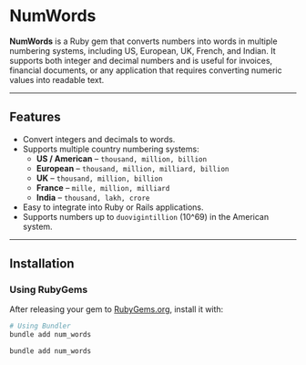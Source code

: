 # NumWords

**NumWords** is a Ruby gem that converts numbers into words in multiple numbering systems, including US, European, UK, French, and Indian. It supports both integer and decimal numbers and is useful for invoices, financial documents, or any application that requires converting numeric values into readable text.

---

## Features

- Convert integers and decimals to words.
- Supports multiple country numbering systems:
  - **US / American** – `thousand, million, billion`
  - **European** – `thousand, million, milliard, billion`
  - **UK** – `thousand, million, billion`
  - **France** – `mille, million, milliard`
  - **India** – `thousand, lakh, crore`
- Easy to integrate into Ruby or Rails applications.
- Supports numbers up to `duovigintillion` (10^69) in the American system.

---

## Installation

### Using RubyGems

After releasing your gem to [RubyGems.org](https://rubygems.org), install it with:

```bash
# Using Bundler
bundle add num_words

bundle add num_words
